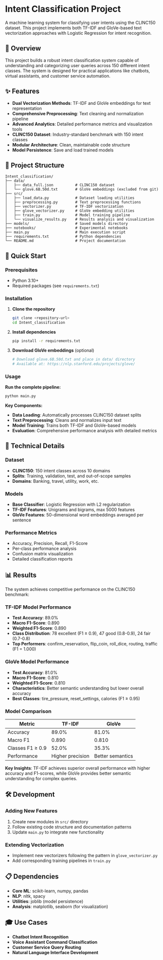 # Intent Classification Project

A machine learning system for classifying user intents using the CLINC150 dataset. This project implements both TF-IDF and GloVe-based text vectorization approaches with Logistic Regression for intent recognition.

## 🎯 Overview

This project builds a robust intent classification system capable of understanding and categorizing user queries across 150 different intent classes. The system is designed for practical applications like chatbots, virtual assistants, and customer service automation.

## ✨ Features

- **Dual Vectorization Methods**: TF-IDF and GloVe embeddings for text representation
- **Comprehensive Preprocessing**: Text cleaning and normalization pipeline
- **Advanced Analytics**: Detailed performance metrics and visualization tools
- **CLINC150 Dataset**: Industry-standard benchmark with 150 intent classes
- **Modular Architecture**: Clean, maintainable code structure
- **Model Persistence**: Save and load trained models

## 📁 Project Structure

```
Intent_classification/
├── data/
│   ├── data_full.json          # CLINC150 dataset
│   └── glove.6B.50d.txt        # GloVe embeddings (excluded from git)
├── src/
│   ├── load_data.py            # Dataset loading utilities
│   ├── preprocessing.py        # Text preprocessing functions
│   ├── vectorizer.py           # TF-IDF vectorization
│   ├── glove_vectorizer.py     # GloVe embedding utilities
│   ├── train.py                # Model training pipeline
│   └── visualize_results.py    # Results analysis and visualization
├── models/                     # Saved models directory
├── notebooks/                  # Experimental notebooks
├── main.py                     # Main execution script
├── requirements.txt            # Python dependencies
└── README.md                   # Project documentation
```

## 🚀 Quick Start

### Prerequisites

- Python 3.10+
- Required packages (see `requirements.txt`)

### Installation

1. **Clone the repository**
   ```bash
   git clone <repository-url>
   cd Intent_classification
   ```

2. **Install dependencies**
   ```bash
   pip install -r requirements.txt
   ```

3. **Download GloVe embeddings** (optional)
   ```bash
   # Download glove.6B.50d.txt and place in data/ directory
   # Available at: https://nlp.stanford.edu/projects/glove/
   ```

### Usage

**Run the complete pipeline:**
```bash
python main.py
```

**Key Components:**

- **Data Loading**: Automatically processes CLINC150 dataset splits
- **Text Preprocessing**: Cleans and normalizes input text
- **Model Training**: Trains both TF-IDF and GloVe-based models
- **Evaluation**: Comprehensive performance analysis with detailed metrics

## 🔧 Technical Details

### Dataset
- **CLINC150**: 150 intent classes across 10 domains
- **Splits**: Training, validation, test, and out-of-scope samples
- **Domains**: Banking, travel, utility, work, etc.

### Models
- **Base Classifier**: Logistic Regression with L2 regularization
- **TF-IDF Features**: Unigrams and bigrams, max 5000 features
- **GloVe Features**: 50-dimensional word embeddings averaged per sentence

### Performance Metrics
- Accuracy, Precision, Recall, F1-Score
- Per-class performance analysis
- Confusion matrix visualization
- Detailed classification reports

## 📊 Results

The system achieves competitive performance on the CLINC150 benchmark:

### TF-IDF Model Performance
- **Test Accuracy**: 89.0%
- **Macro F1-Score**: 0.890
- **Weighted F1-Score**: 0.890
- **Class Distribution**: 78 excellent (F1 ≥ 0.9), 47 good (0.8-0.9), 24 fair (0.7-0.8)
- **Top Performers**: confirm_reservation, flip_coin, roll_dice, routing, traffic (F1 = 1.000)

### GloVe Model Performance  
- **Test Accuracy**: 81.0%
- **Macro F1-Score**: 0.810
- **Weighted F1-Score**: 0.810
- **Characteristics**: Better semantic understanding but lower overall accuracy
- **Best Classes**: tire_pressure, reset_settings, calories (F1 ≥ 0.95)

### Model Comparison
| Metric | TF-IDF | GloVe |
|--------|---------|--------|
| Accuracy | 89.0% | 81.0% |
| Macro F1 | 0.890 | 0.810 |
| Classes F1 ≥ 0.9 | 52.0% | 35.3% |
| Performance | Higher precision | Better semantics |

**Key Insights**: TF-IDF achieves superior overall performance with higher accuracy and F1-scores, while GloVe provides better semantic understanding for complex queries.

## 🛠️ Development

### Adding New Features
1. Create new modules in `src/` directory
2. Follow existing code structure and documentation patterns
3. Update `main.py` to integrate new functionality

### Extending Vectorization
- Implement new vectorizers following the pattern in `glove_vectorizer.py`
- Add corresponding training pipelines in `train.py`

## 📋 Dependencies

- **Core ML**: scikit-learn, numpy, pandas
- **NLP**: nltk, spacy
- **Utilities**: joblib (model persistence)
- **Analysis**: matplotlib, seaborn (for visualization)

## 🎓 Use Cases

- **Chatbot Intent Recognition**
- **Voice Assistant Command Classification**
- **Customer Service Query Routing**
- **Natural Language Interface Development**


